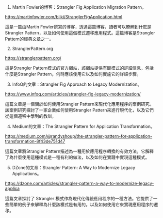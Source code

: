 

1. Martin Fowler的博客：Strangler Fig Application Migration Pattern。

https://martinfowler.com/bliki/StranglerFigApplication.html

這是一篇由Martin Fowler撰寫的博客，透過這篇博客，讀者可以瞭解到什麼是Strangler Pattern，以及如何使用這個模式遷移應用程式。這篇博客是Strangler Pattern的經典文章之一。

2. StranglerPattern.org

https://stranglerpattern.org/

這是Strangler Pattern模式的官方網站，該網站提供有關模式的詳細信息，包括什麼是Strangler Pattern，何時應該使用它以及如何實施它的詳細步驟。

3. InfoQ的文章：Strangler Fig Approach to Legacy Modernization。

https://www.infoq.com/articles/strangler-fig-legacy-modernization/

這篇文章是一個關於如何使用Strangler Pattern來現代化應用程序的案例研究。該案例研究探討了一家企業如何使用Strangler Pattern來進行現代化，以及它們從這個遷移中學到的教訓。

4. Medium的文章：The Strangler Pattern for Application Transformation。

https://medium.com/@randyshoup/the-strangler-pattern-for-application-transformation-8f43de751d47

這篇文章將Strangler Pattern描述為一種用於應用程序轉換的有效方法。它解釋了為什麼使用這種模式是一種有利的做法，以及如何在實踐中實現這種模式。

5. DZone的文章：Strangler Pattern: A Way to Modernize Legacy Applications。

https://dzone.com/articles/strangler-pattern-a-way-to-modernize-legacy-applica

這篇文章探討了 Strangler 模式作為現代化傳統應用程序的一種方法。它提供了一些簡單的例子來解釋為什麼該模式是有用的，以及如何使用它來實現應用程序的遷移。